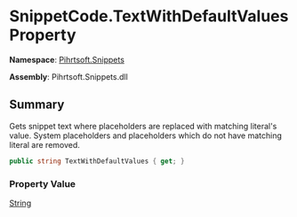 # SnippetCode\.TextWithDefaultValues Property

**Namespace**: [Pihrtsoft.Snippets](../../README.md)

**Assembly**: Pihrtsoft\.Snippets\.dll

## Summary

Gets snippet text where placeholders are replaced with matching literal's value\.
System placeholders and placeholders which do not have matching literal are removed\.

```csharp
public string TextWithDefaultValues { get; }
```

### Property Value

[String](https://docs.microsoft.com/en-us/dotnet/api/system.string)

